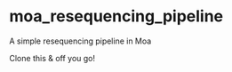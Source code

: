 moa_resequencing_pipeline
=========================

A simple resequencing pipeline in Moa

Clone this & off you go!

